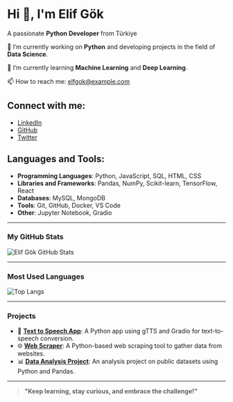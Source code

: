 # Hi 👋, I'm Elif Gök
A passionate **Python Developer** from Türkiye

🔭 I’m currently working on **Python** and developing projects in the field of **Data Science**.

🌱 I’m currently learning **Machine Learning** and **Deep Learning**.

📫 How to reach me: [elfgok@example.com](mailto:elfgok@example.com)

## Connect with me:
- [LinkedIn](https://www.linkedin.com/in/elfgk/)
- [GitHub](https://github.com/elfgk)
- [Twitter](https://twitter.com/elfgk)

## Languages and Tools:
- **Programming Languages**: Python, JavaScript, SQL, HTML, CSS
- **Libraries and Frameworks**: Pandas, NumPy, Scikit-learn, TensorFlow, React
- **Databases**: MySQL, MongoDB
- **Tools**: Git, GitHub, Docker, VS Code
- **Other**: Jupyter Notebook, Gradio

---

### My GitHub Stats

![Elif Gök GitHub Stats](https://github-readme-stats.vercel.app/api?username=elfgk&show_icons=true&count_private=true&hide=prs&theme=radical)

---

### Most Used Languages

![Top Langs](https://github-readme-stats.vercel.app/api/top-langs/?username=elfgk&langs_count=5&layout=compact)

---

### Projects

- 🚀 [**Text to Speech App**](https://github.com/elfgk/text-to-speech-app): A Python app using gTTS and Gradio for text-to-speech conversion.
- 🌐 [**Web Scraper**](https://github.com/elfgk/web-scraper): A Python-based web scraping tool to gather data from websites.
- 📊 [**Data Analysis Project**](https://github.com/elfgk/data-analysis): An analysis project on public datasets using Python and Pandas.

---

> **"Keep learning, stay curious, and embrace the challenge!"**
